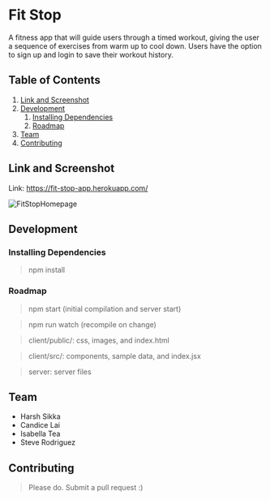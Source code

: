 # Fit Stop
A fitness app that will guide users through a timed workout, giving the user a sequence of exercises from warm up to cool down. Users have the option to sign up and login to save their workout history.


## Table of Contents

1. [Link and Screenshot](#link-and-screenshot)
1. [Development](#development)
    1. [Installing Dependencies](#installing-dependencies)
    1. [Roadmap](#roadmap)
1. [Team](#team)
1. [Contributing](#contributing)

## Link and Screenshot
Link: https://fit-stop-app.herokuapp.com/

![FitStopHomepage](http://i68.tinypic.com/2cqmgbo.jpg)

## Development


### Installing Dependencies

> npm install

### Roadmap

> npm start (initial compilation and server start)

> npm run watch (recompile on change)

> client/public/: css, images, and index.html

> client/src/: components, sample data, and index.jsx

> server: server files


## Team

  - Harsh Sikka
  - Candice Lai
  - Isabella Tea
  - Steve Rodriguez

  
## Contributing

> Please do. Submit a pull request :)

